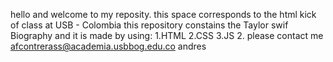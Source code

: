 hello and welcome to my reposity.
this space corresponds to the html kick of class at USB - Colombia
this repository constains the Taylor swif Biography and it is made by using:
  1.HTML
  2.CSS
  3.JS
  2.
  please contact me afcontrerass@academia.usbbog.edu.co
  andres
